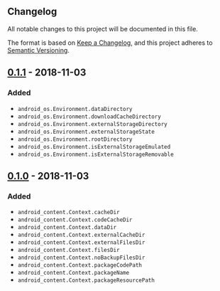 Changelog
---------

All notable changes to this project will be documented in this file.

The format is based on [Keep a Changelog](https://keepachangelog.com/en/1.0.0/),
and this project adheres to [Semantic Versioning](https://semver.org/spec/v2.0.0.html).

## [0.1.1] - 2018-11-03
### Added
- `android_os.Environment.dataDirectory`
- `android_os.Environment.downloadCacheDirectory`
- `android_os.Environment.externalStorageDirectory`
- `android_os.Environment.externalStorageState`
- `android_os.Environment.rootDirectory`
- `android_os.Environment.isExternalStorageEmulated`
- `android_os.Environment.isExternalStorageRemovable`

## [0.1.0] - 2018-11-03
### Added
- `android_content.Context.cacheDir`
- `android_content.Context.codeCacheDir`
- `android_content.Context.dataDir`
- `android_content.Context.externalCacheDir`
- `android_content.Context.externalFilesDir`
- `android_content.Context.filesDir`
- `android_content.Context.noBackupFilesDir`
- `android_content.Context.packageCodePath`
- `android_content.Context.packageName`
- `android_content.Context.packageResourcePath`

[0.1.1]: https://github.com/drydart/flutter_android/compare/0.1.0...0.1.1
[0.1.0]: https://github.com/drydart/flutter_android/compare/0.0.1...0.1.0
